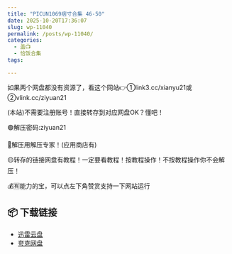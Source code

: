 ```yaml
---
title: "PICUN1069痞寸合集 46-50"
date: 2025-10-20T17:36:07
slug: wp-11040
permalink: /posts/wp-11040/
categories:
  - 盖📺
  - 恰饭合集
tags:

---
```


如果两个网盘都没有资源了，看这个网站👉①link3.cc/xianyu21或②vlink.cc/ziyuan21

(本站)不需要注册账号！直接转存到对应网盘OK？懂吧！

🟢解压密码:ziyuan21

🔵解压用解压专家！(应用商店有)

🟡转存的链接网盘有教程！一定要看教程！按教程操作！不按教程操作你不会解压！

💰🈶能力的宝，可以点左下角赞赏支持一下网站运行

## 📦 下载链接
- [迅雷云盘](https://blziyuan21.com/pay-download/11040?key=b1832e02e1&down_id=0)
- [夸克网盘](https://blziyuan21.com/pay-download/11040?key=b1832e02e1&down_id=1)

